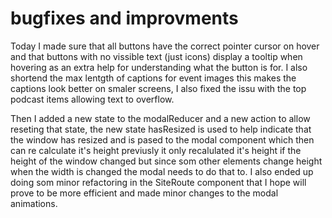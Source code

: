 # bugfixes and improvments

Today I made sure that all buttons have the correct pointer cursor on hover and that buttons with no vissible text (just icons) display a tooltip when hovering as an extra help for understanding what the button is for.
I also shortend the max lentgth of captions for event images this makes the captions look better on smaler screens, I also fixed the issu with the top podcast items allowing text to overflow.

Then I added a new state to the modalReducer and a new action to allow reseting that state, the new state hasResized is used to help indicate that the window has resized and is pased to the modal component which then can re calculate it's height previusly it only recalulated it's height if the height of the window changed but since som other elements change height when the width is changed the modal needs to do that to. I also ended up doing som minor refactoring in the SiteRoute component that I hope will prove to be more efficient and made minor changes to the modal animations.



